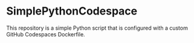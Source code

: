 # SimplePythonCodespace

This repository is a simple Python script that is configured with a custom GitHub Codespaces Dockerfile.
